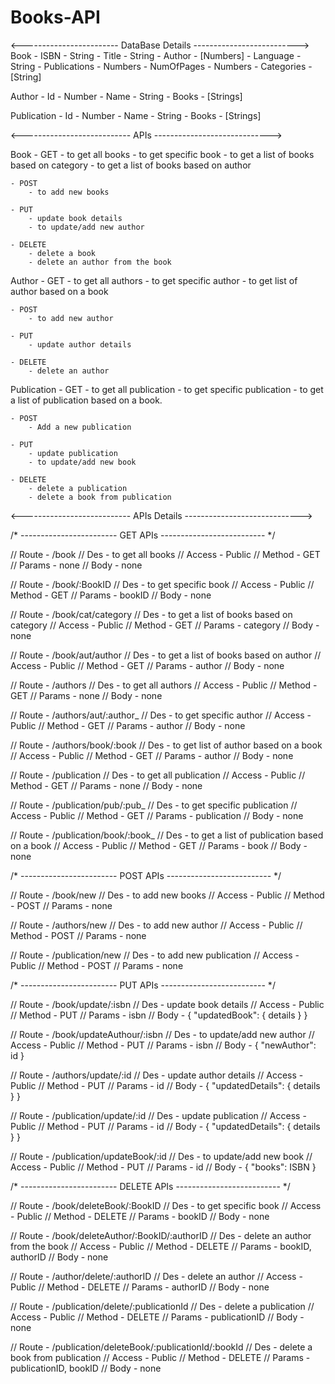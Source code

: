 # Books-API

<------------------------ DataBase Details -------------------------->
Book
    - ISBN          - String
    - Title         - String
    - Author        - [Numbers]
    - Language      - String
    - Publications  - Numbers
    - NumOfPages    - Numbers
    - Categories    - [String]

Author
    - Id    - Number
    - Name  - String
    - Books - [Strings]

Publication
    - Id    - Number
    - Name  - String
    - Books - [Strings]

<--------------------------- APIs ----------------------------->

Book
    - GET
        - to get all books
        - to get specific book
        - to get a list of books based on category
        - to get a list of books based on author

    - POST
        - to add new books

    - PUT
        - update book details
        - to update/add new author

    - DELETE
        - delete a book
        - delete an author from the book

Author
    - GET
        - to get all authors
        - to get specific author
        - to get list of author based on a book

    - POST
        - to add new author

    - PUT
        - update author details

    - DELETE
        - delete an author

Publication
    - GET
        - to get all publication
        - to get specific publication
        - to get a list of publication based on a book.

    - POST
        - Add a new publication

    - PUT
        - update publication
        - to update/add new book

    - DELETE
        - delete a publication
        - delete a book from publication
        
        
        
<--------------------------- APIs Details ----------------------------->

/* ------------------------ GET APIs -------------------------- */

// Route    - /book
// Des      - to get all books
// Access   - Public
// Method   - GET
// Params   - none
// Body     - none

// Route    - /book/:BookID
// Des      - to get specific book
// Access   - Public
// Method   - GET
// Params   - bookID
// Body     - none

// Route    - /book/cat/category
// Des      - to get a list of books based on category
// Access   - Public
// Method   - GET
// Params   - category
// Body     - none

// Route    - /book/aut/author
// Des      - to get a list of books based on author
// Access   - Public
// Method   - GET
// Params   - author
// Body     - none

// Route    - /authors
// Des      - to get all authors
// Access   - Public
// Method   - GET
// Params   - none
// Body     - none

// Route    - /authors/aut/:author_
// Des      - to get specific author
// Access   - Public
// Method   - GET
// Params   - author
// Body     - none

// Route    - /authors/book/:book
// Des      - to get list of author based on a book
// Access   - Public
// Method   - GET
// Params   - author
// Body     - none

// Route    - /publication
// Des      - to get all publication
// Access   - Public
// Method   - GET
// Params   - none
// Body     - none

// Route    - /publication/pub/:pub_
// Des      - to get specific publication
// Access   - Public
// Method   - GET
// Params   - publication
// Body     - none

// Route    - /publication/book/:book_
// Des      - to get a list of publication based on a book
// Access   - Public
// Method   - GET
// Params   - book
// Body     - none

/* ------------------------ POST APIs -------------------------- */

// Route    - /book/new
// Des      - to add new books
// Access   - Public
// Method   - POST
// Params   - none

// Route    - /authors/new
// Des      - to add new author
// Access   - Public
// Method   - POST
// Params   - none

// Route    - /publication/new
// Des      - to add new publication
// Access   - Public
// Method   - POST
// Params   - none

/* ------------------------ PUT APIs -------------------------- */

// Route    - /book/update/:isbn
// Des      - update book details
// Access   - Public
// Method   - PUT
// Params   - isbn
// Body     - { "updatedBook": { details } }

// Route    - /book/updateAuthour/:isbn
// Des      - to update/add new author
// Access   - Public
// Method   - PUT
// Params   - isbn
// Body     - { "newAuthor": id }

// Route    - /authors/update/:id
// Des      - update author details
// Access   - Public
// Method   - PUT
// Params   - id
// Body     - { "updatedDetails": { details } }

// Route    - /publication/update/:id
// Des      - update publication
// Access   - Public
// Method   - PUT
// Params   - id
// Body     - { "updatedDetails": { details } }

// Route    - /publication/updateBook/:id
// Des      - to update/add new book
// Access   - Public
// Method   - PUT
// Params   - id
// Body     - { "books": ISBN }

/* ------------------------ DELETE APIs -------------------------- */

// Route    - /book/deleteBook/:BookID
// Des      - to get specific book
// Access   - Public
// Method   - DELETE
// Params   - bookID
// Body     - none

// Route    - /book/deleteAuthor/:BookID/:authorID
// Des      - delete an author from the book
// Access   - Public
// Method   - DELETE
// Params   - bookID, authorID
// Body     - none

// Route    - /author/delete/:authorID
// Des      - delete an author
// Access   - Public
// Method   - DELETE
// Params   - authorID
// Body     - none

// Route    - /publication/delete/:publicationId
// Des      - delete a publication
// Access   - Public
// Method   - DELETE
// Params   - publicationID
// Body     - none

// Route    - /publication/deleteBook/:publicationId/:bookId
// Des      - delete a book from publication
// Access   - Public
// Method   - DELETE
// Params   - publicationID, bookID
// Body     - none
